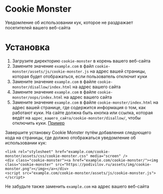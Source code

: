 # Cookie Monster
Уведомление об использовании кук, которое не раздражает посетителей вашего веб-сайта

# Установка

1. Загрузите директорию `cookie-monster` в корень вашего веб-сайта
2. Замените значение `example.com` в файл `cookie-monster/assets/js/cookie-monster.js` на адрес вашей страницы, которая будет отображаться, если пользователь отключит куки
3. Замените значение `example.com` в файле `cookie-monster/disallow/index.html` на адрес вашего сайта
4. Замените значение `example.com` в файле `cookie-monster/oops/index.html` на адрес вашего сайта
5. Замените значение `example.com` в файле `cookie-monster/index.html` на адрес вашей странице, где содержится информация о том, как работают куки. На сайте должна быть кнопка или ссылка, которая ведёт на `адрес_вашего_сайта/cookie-monster/disallow/`, чтобы отключить куки. [Пример](https://blog.podivilov.ru/all/cookies/)

Завершите установку Cookie Monster путём добавления следующего кода на страницы, где должно отображаться уведомление об использовании кук:

```
<link rel="stylesheet" href="example.com/cookie-monster/assets/css/cookie-monster.css" media="screen" />
<div class="cookie-monster"><a href="example.com/cookie-monster/"><img class="cookie-monster" src="https://podivilov.ru/assets/img/cookie-monster.png"></img></a></div>
<script src="example.com/cookie-monster/assets/js/cookie-monster.js"></script>
```

Не забудьте также заменить `example.com` на адрес вашего веб-сайта
